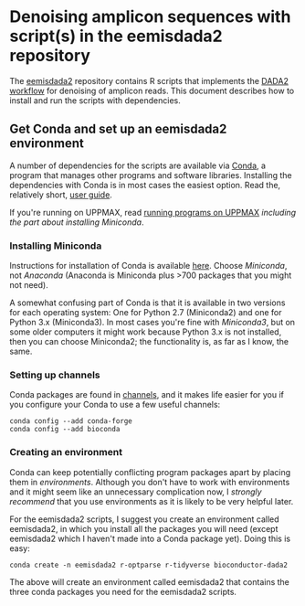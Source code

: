 # Denoising amplicon sequences with script(s) in the eemisdada2 repository

The [eemisdada2](https://github.com/erikrikarddaniel/eemisdada2.git) repository contains R scripts
that implements the [DADA2 workflow](https://benjjneb.github.io/dada2/index.html) for denoising of
amplicon reads. This document describes how to install and run the scripts with dependencies.

## Get Conda and set up an eemisdada2 environment

A number of dependencies for the scripts are available via
[Conda](https://docs.conda.io/en/latest/index.html), a program that manages other programs and
software libraries. Installing the dependencies with Conda is in most cases the easiest option. Read
the, relatively short, [user
guide](https://conda.io/projects/conda/en/latest/user-guide/getting-started.html).

If you're running on UPPMAX, read [running programs on
UPPMAX](detail-docs/running_programs_on_uppmax.md) *including the part about installing Miniconda*.

### Installing Miniconda

Instructions for installation of Conda is available
[here](https://conda.io/projects/conda/en/latest/user-guide/install/index.html). Choose *Miniconda*,
not *Anaconda* (Anaconda is Miniconda plus >700 packages that you might not need).

A somewhat confusing part of Conda is that it is available in two versions for each operating
system: One for Python 2.7 (Miniconda2) and one for Python 3.x (Miniconda3). In most cases you're
fine with *Miniconda3*, but on some older computers it might work because Python 3.x is not
installed, then you can choose Miniconda2; the functionality is, as far as I know, the same.

### Setting up channels

Conda packages are found in
[channels](https://conda.io/projects/conda/en/latest/user-guide/getting-started.html), and it makes
life easier for you if you configure your Conda to use a few useful channels:

```
conda config --add conda-forge
conda config --add bioconda
```


### Creating an environment

Conda can keep potentially conflicting program packages apart by placing them in *environments*.
Although you don't have to work with environments and it might seem like an unnecessary complication
now, I *strongly recommend* that you use environments as it is likely to be very helpful later.

For the eemisdada2 scripts, I suggest you create an environment called eemisdada2, in which you
install all the packages you will need (except eemisdada2 which I haven't made into a Conda package
yet). Doing this is easy:

```
conda create -n eemisdada2 r-optparse r-tidyverse bioconductor-dada2
```

The above will create an environment called eemisdada2 that contains the three conda packages you
need for the eemisdada2 scripts.
